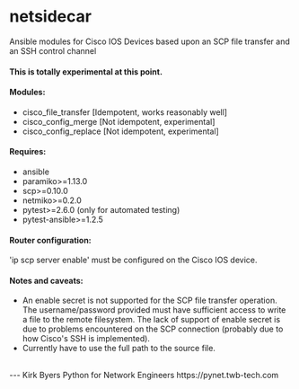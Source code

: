 # netsidecar
Ansible modules for Cisco IOS Devices based upon an SCP file transfer and an SSH control channel

#### This is totally experimental at this point.
  
#### Modules:
* cisco_file_transfer     [Idempotent, works reasonably well]  
* cisco_config_merge      [Not idempotent, experimental]  
* cisco_config_replace    [Not idempotent, experimental]  

#### Requires:
* ansible  
* paramiko>=1.13.0  
* scp>=0.10.0  
* netmiko>=0.2.0  
* pytest>=2.6.0 (only for automated testing)  
* pytest-ansible>=1.2.5

#### Router configuration:
'ip scp server enable' must be configured on the Cisco IOS device.  

#### Notes and caveats:
* An enable secret is not supported for the SCP file transfer operation. The username/password 
provided must have sufficient access to write a file to the remote filesystem. The lack of support 
of enable secret is due to problems encountered on the SCP connection (probably due to how Cisco's 
SSH is implemented).
* Currently have to use the full path to the source file.


<br>
---   
Kirk Byers  
Python for Network Engineers  
https://pynet.twb-tech.com  
